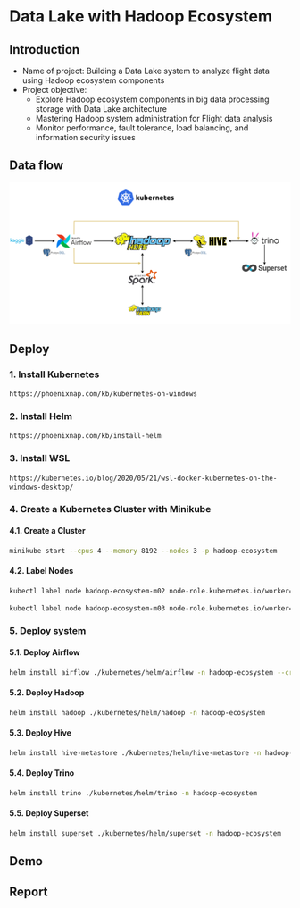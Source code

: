 # Data Lake with Hadoop Ecosystem

## Introduction
<ul>
  <li>Name of project: Building a Data Lake system to analyze flight data using Hadoop ecosystem components</li>
  <li>Project objective:
    <ul>
      <li>Explore Hadoop ecosystem components in big data processing storage with Data Lake architecture</li>
      <li>Mastering Hadoop system administration for Flight data analysis</li>
      <li>Monitor performance, fault tolerance, load balancing, and information security issues</li>
    </ul>
  </li>
</ul>

## Data flow
  <img src="https://github.com/Tran-Ngoc-Bao/Hadoop_Ecosystem/blob/master/pictures/system.png">

## Deploy
### 1. Install Kubernetes
```
https://phoenixnap.com/kb/kubernetes-on-windows
```

### 2. Install Helm
```
https://phoenixnap.com/kb/install-helm
```

### 3. Install WSL
```
https://kubernetes.io/blog/2020/05/21/wsl-docker-kubernetes-on-the-windows-desktop/
```

### 4. Create a Kubernetes Cluster with Minikube
#### 4.1. Create a Cluster
```sh
minikube start --cpus 4 --memory 8192 --nodes 3 -p hadoop-ecosystem
```

#### 4.2. Label Nodes
```sh
kubectl label node hadoop-ecosystem-m02 node-role.kubernetes.io/worker=worker; kubectl label nodes hadoop-ecosystem-m02 role=worker
```
```sh
kubectl label node hadoop-ecosystem-m03 node-role.kubernetes.io/worker=worker; kubectl label nodes hadoop-ecosystem-m03 role=worker
```

### 5. Deploy system
#### 5.1. Deploy Airflow
```sh
helm install airflow ./kubernetes/helm/airflow -n hadoop-ecosystem --create-namespace
```

#### 5.2. Deploy Hadoop
```sh
helm install hadoop ./kubernetes/helm/hadoop -n hadoop-ecosystem
```

#### 5.3. Deploy Hive
```sh
helm install hive-metastore ./kubernetes/helm/hive-metastore -n hadoop-ecosystem
```

#### 5.4. Deploy Trino
```sh
helm install trino ./kubernetes/helm/trino -n hadoop-ecosystem
```

#### 5.5. Deploy Superset
```sh
helm install superset ./kubernetes/helm/superset -n hadoop-ecosystem
```

## Demo

## Report
